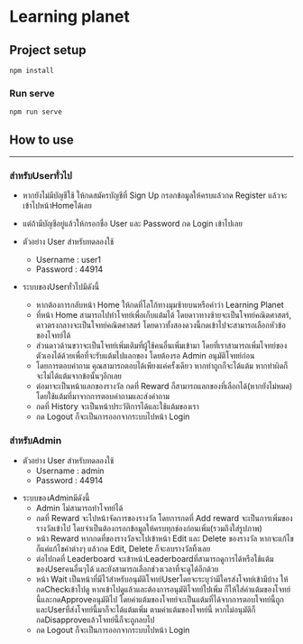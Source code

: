# Learning planet

## Project setup

```
npm install
```

### Run serve

```
npm run serve
```

## How to use

---

### สำหรับUserทั่วไป

- หากยังไม่มีบัญชีใช้ ให้กดสมัครบัญชีที่ Sign Up กรอกข้อมูลให้ครบแล้วกด Register แล้วจะเข้าไปหน้าHomeได้เลย

* แต่ถ้ามีบัญชีอยู่แล้วให้กรอกชื่อ User และ Password กด Login เข้าไปเลย
* ตัวอย่าง User สำหรับทดลองใช้
  - Username : user1
  - Password : 44914
* ระบบของUserทั่วไปมีดังนี้

  - หากต้องการกลับหน้า Home ให้กดที่โลโก้ทางมุมซ้ายบนหรือคำว่า Learning Planet
  - ที่หน้า Home สามารถไปทำโจทย์เพื่อเก็บแต้มได้ โดยดาวทางซ้ายจะเป็นโจทย์คณิตศาสตร์, ดาวตรงกลางจะเป็นโจทย์คณิตศาสตร์ โดยดาวทั้งสองดวงนี้กดเข้าไปจะสามารถเลือกหัวข้อของโจทย์ได้

  * ส่วนดาวด้านขวาจะเป็นโจทย์เพิ่มเติมที่ผู้ใช้คนอื่นเพิ่มเข้ามา โดยที่เราสามารถเพิ่มโจทย์ของตัวเองได้ด้วยเพื่อที่จะรับแต้มไปแลกของ โดยต้องรอ Admin อนุมัติโจทย์ก่อน
  * โดยการตอบคำถาม คุณสามารถตอบได้เพียงแค่ครั้งเดียว หากทำถูกก็จะได้แต้ม หากทำผิดก็จะไม่ได้แต้มจากข้อนั้นๆอีกเลย
  * ต่อมาจะเป็นหน้าแลกของรางวัล กดที่ Reward ก็สามารถแลกของที่เลือกได้(หากยังไม่หมด) โดยใช้แต้มที่มาจากการตอบคำถามและส่งคำถาม
  * กดที่ History จะเป็นหน้าประวัติการได้และใช้แต้มของเรา
  * กด Logout ก็จะเป็นการออกจากระบบไปหน้า Login

### สำหรับAdmin

- ตัวอย่าง User สำหรับทดลองใช้
  - Username : admin
  - Password : 44914

* ระบบของAdminมีดังนี้
  - Admin ไม่สามารถทำโจทย์ได้
  - กดที่ Reward จะไปหน้าจัดการของรางวัล โดยการกดที่ Add reward จะเป็นการเพิ่มของรางวัลเข้าไป โดยจำเป็นต้องกรอกข้อมูลให้ครบทุกช่องก่อนเพิ่ม(รวมถึงใส่รูปภาพ)
  * หน้า Reward หากกดที่ของรางวัลจะไปเข้าหน้า Edit และ Delete ของรางวัล หากจะแก้ไขก็แค่แก้ไขค่าต่างๆ แล้วกด Edit,
    Delete ก็จะลบรางวัลทิ้งเลย
  * ต่อไปกดที่ Leaderboard จะเข้าหน้าLeaderboardที่สามารถดูการได้หรือใช้แต้มของUserคนอื่นๆได้ และยังสามารถเลือกช่วงเวลาที่จะดูได้อีกด้วย
  * หน้า Wait เป็นหน้าที่มีไว้สำหรับอนุมัติโจทย์Userโดยจะระบุว่ามีใครส่งโจทย์เข้ามีบ้าง ให้กดCheckเข้าไปดู หากเข้าไปดูแล้วและต้องการอนุมัติโจทย์ไปเพิ่ม ก็ให้ใส่ค่าแต้มของโจทย์นี้และกดApproveอนุมัติไป โดยค่าแต้มของโจทย์จะเป็นแต้มที่ได้จากการตอบโจทย์นี้ถูก และUserที่ส่งโจทย์นี้มาก็จะได้แต้มเพิ่ม ตามค่าแต้มของโจทย์นี้ หากไม่อนุมัติก็กดDisapproveแล้วโจทย์นี้ก็จะถูกลบไป
  * กด Logout ก็จะเป็นการออกจากระบบไปหน้า Login
